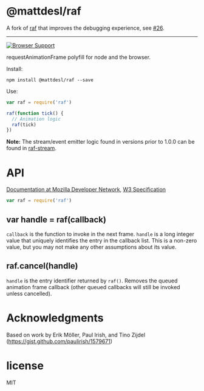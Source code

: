 # @mattdesl/raf

A fork of [raf](https://github.com/chrisdickinson/raf) that improves the debugging experience, see [#26](https://github.com/chrisdickinson/raf/issues/26).

---

[![Browser Support](http://ci.testling.com/chrisdickinson/raf.png)](http://ci.testling.com/chrisdickinson/raf)

requestAnimationFrame polyfill for node and the browser.

Install:

```
npm install @mattdesl/raf --save
```


Use:

```js
var raf = require('raf')

raf(function tick() {
  // Animation logic
  raf(tick)
})
```

**Note:** The stream/event emitter logic found in versions prior to 1.0.0 can be found in [raf-stream](https://www.npmjs.org/package/raf-stream).



# API

[Documentation at Mozilla Developer Network](https://developer.mozilla.org/en-US/docs/Web/API/window.requestAnimationFrame), [W3 Specification](http://www.w3.org/TR/animation-timing/#requestAnimationFrame)

```js
var raf = require('raf')
```

## var handle = raf(callback)

`callback` is the function to invoke in the next frame. `handle` is a long integer value that uniquely identifies the entry in the callback list. This is a non-zero value, but you may not make any other assumptions about its value.

## raf.cancel(handle)

`handle` is the entry identifier returned by `raf()`. Removes the queued animation frame callback (other queued callbacks will still be invoked unless cancelled).

# Acknowledgments

Based on work by Erik Möller, Paul Irish, and Tino Zijdel (https://gist.github.com/paulirish/1579671)

# license

MIT

